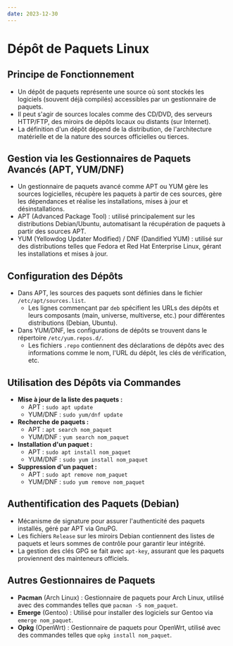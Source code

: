 ```yaml
---
date: 2023-12-30
---
```

# Dépôt de Paquets Linux

## Principe de Fonctionnement

- Un dépôt de paquets représente une source où sont stockés les logiciels (souvent déjà compilés) accessibles par un gestionnaire de paquets.
- Il peut s'agir de sources locales comme des CD/DVD, des serveurs HTTP/FTP, des miroirs de dépôts locaux ou distants (sur Internet).
- La définition d'un dépôt dépend de la distribution, de l'architecture matérielle et de la nature des sources officielles ou tierces.

## Gestion via les Gestionnaires de Paquets Avancés (APT, YUM/DNF)

- Un gestionnaire de paquets avancé comme APT ou YUM gère les sources logicielles, récupère les paquets à partir de ces sources, gère les dépendances et réalise les installations, mises à jour et désinstallations.
- APT (Advanced Package Tool) : utilisé principalement sur les distributions Debian/Ubuntu, automatisant la récupération de paquets à partir des sources APT.
- YUM (Yellowdog Updater Modified) / DNF (Dandified YUM) : utilisé sur des distributions telles que Fedora et Red Hat Enterprise Linux, gérant les installations et mises à jour.

## Configuration des Dépôts

- Dans APT, les sources des paquets sont définies dans le fichier `/etc/apt/sources.list`.
    - Les lignes commençant par `deb` spécifient les URLs des dépôts et leurs composants (main, universe, multiverse, etc.) pour différentes distributions (Debian, Ubuntu).
- Dans YUM/DNF, les configurations de dépôts se trouvent dans le répertoire `/etc/yum.repos.d/`.
    - Les fichiers `.repo` contiennent des déclarations de dépôts avec des informations comme le nom, l'URL du dépôt, les clés de vérification, etc.

## Utilisation des Dépôts via Commandes

- **Mise à jour de la liste des paquets :**
    - APT : `sudo apt update`
    - YUM/DNF : `sudo yum/dnf update`
- **Recherche de paquets :**
    - APT : `apt search nom_paquet`
    - YUM/DNF : `yum search nom_paquet`
- **Installation d'un paquet :**
    - APT : `sudo apt install nom_paquet`
    - YUM/DNF : `sudo yum install nom_paquet`
- **Suppression d'un paquet :**
    - APT : `sudo apt remove nom_paquet`
    - YUM/DNF : `sudo yum remove nom_paquet`

## Authentification des Paquets (Debian)

- Mécanisme de signature pour assurer l'authenticité des paquets installés, géré par APT via GnuPG.
- Les fichiers `Release` sur les miroirs Debian contiennent des listes de paquets et leurs sommes de contrôle pour garantir leur intégrité.
- La gestion des clés GPG se fait avec `apt-key`, assurant que les paquets proviennent des mainteneurs officiels.

## Autres Gestionnaires de Paquets

- **Pacman** (Arch Linux) : Gestionnaire de paquets pour Arch Linux, utilisé avec des commandes telles que `pacman -S nom_paquet`.
- **Emerge** (Gentoo) : Utilisé pour installer des logiciels sur Gentoo via `emerge nom_paquet`.
- **Opkg** (OpenWrt) : Gestionnaire de paquets pour OpenWrt, utilisé avec des commandes telles que `opkg install nom_paquet`.